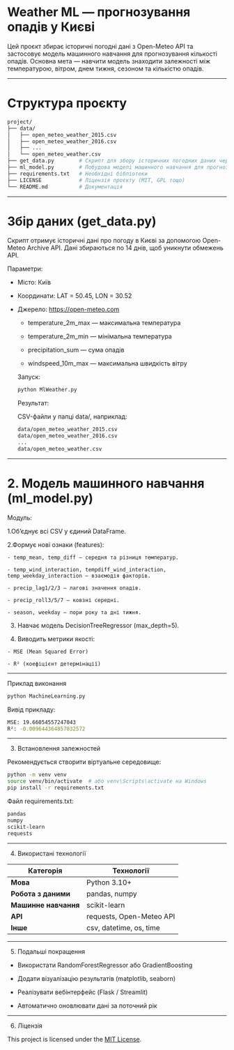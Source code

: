 # Weather ML — прогнозування опадів у Києві

Цей проєкт збирає історичні погодні дані з Open-Meteo API та застосовує модель машинного навчання для прогнозування кількості опадів.
Основна мета — навчити модель знаходити залежності між температурою, вітром, днем тижня, сезоном та кількістю опадів.

---

# Структура проєкту

```bash
project/
├── data/
│   ├── open_meteo_weather_2015.csv
│   ├── open_meteo_weather_2016.csv
│   ├── ...
│   └── open_meteo_weather.csv
├── get_data.py        # Скрипт для збору історичних погодних даних через Open-Meteo API
├── ml_model.py        # Побудова моделі машинного навчання для прогнозу опадів
├── requirements.txt   # Необхідні бібліотеки
├── LICENSE            # Ліцензія проєкту (MIT, GPL тощо)
└── README.md          # Документація
```
---

# Збір даних (get_data.py)

Скрипт отримує історичні дані про погоду в Києві за допомогою Open-Meteo Archive API.
Дані збираються по 14 днів, щоб уникнути обмежень API.

 Параметри:

- Місто: Київ

- Координати: LAT = 50.45, LON = 30.52

- Джерело: https://open-meteo.com
  - temperature_2m_max — максимальна температура

  - temperature_2m_min — мінімальна температура

  - precipitation_sum — сума опадів

  - windspeed_10m_max — максимальна швидкість вітру

  Запуск:
  ```bash
  python MlWeather.py
  ```
  Результат:
  
  CSV-файли у папці data/,
  наприклад:
  ```bash
  data/open_meteo_weather_2015.csv
  data/open_meteo_weather_2016.csv
  ...
  data/open_meteo_weather.csv
  ```

---

  # 2. Модель машинного навчання (ml_model.py)

  Модуль:

  1.Об’єднує всі CSV у єдиний DataFrame.

  2.Формує нові ознаки (features):

    - temp_mean, temp_diff — середня та різниця температур.

    - temp_wind_interaction, tempdiff_wind_interaction, temp_weekday_interaction — взаємодія факторів.

    - precip_lag1/2/3 — лагові значення опадів.

    - precip_roll3/5/7 — ковзні середні.

    - season, weekday — пори року та дні тижня.

  3. Навчає модель DecisionTreeRegressor (max_depth=5).

  4. Виводить метрики якості:

    - MSE (Mean Squared Error)

    - R² (коефіцієнт детермінації)

---

Приклад виконання
```bash
python MachineLearning.py
```
Вивід прикладу:
```bash
MSE: 19.66054557247043
R²: -0.009644364857032572
```

---

3. Встановлення залежностей

Рекомендується створити віртуальне середовище:
```bash
python -m venv venv
source venv/bin/activate  # або venv\Scripts\activate на Windows
pip install -r requirements.txt
```
Файл requirements.txt:
```bash
pandas
numpy
scikit-learn
requests
```

---

4. Використані технології
   
| Категорія | Технології |
|------------|-------------|
| **Мова** | Python 3.10+ |
| **Робота з даними** | pandas, numpy |
| **Машинне навчання** | scikit-learn |
| **API** | requests, Open-Meteo API |
| **Інше** | csv, datetime, os, time |

---

5. Подальші покращення

- Використати RandomForestRegressor або GradientBoosting

- Додати візуалізацію результатів (matplotlib, seaborn)

- Реалізувати вебінтерфейс (Flask / Streamlit)

- Автоматично оновлювати дані за поточний рік

---

6. Ліцензія
   
This project is licensed under the [MIT License](LICENSE).
